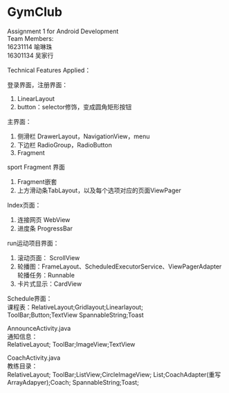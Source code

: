 # GymClub
Assignment 1 for Android Development    
Team Members:        
16231114 喻琳珠    
16301134 吴家行   

Technical Features Applied：

登录界面，注册界面：
1. LinearLayout
2. button：selector修饰，变成圆角矩形按钮

主界面：
1. 侧滑栏 DrawerLayout，NavigationView，menu
2. 下边栏 RadioGroup，RadioButton
3. Fragment

sport Fragment 界面
1. Fragment嵌套
2. 上方滑动条TabLayout，以及每个选项对应的页面ViewPager

Index页面：
1. 连接网页 WebView
2. 进度条 ProgressBar

run运动项目界面：    
1. 滚动页面： ScrollView   
2. 轮播图：FrameLayout、ScheduledExecutorService、ViewPagerAdapter
	轮播任务：Runnable
3. 卡片式显示：CardView

Schedule界面：  
课程表：RelativeLayout;Gridlayout;Linearlayout;     
ToolBar;Button;TextView
SpannableString;Toast

AnnounceActivity.java	   
通知信息：     
RelativeLayout;
ToolBar;ImageView;TextView

CoachActivity.java	  
教练目录：  
RelativeLayout;
ToolBar;ListView;CircleImageView;
List;CoachAdapter(重写ArrayAdapyer);Coach;
SpannableString;Toast;


